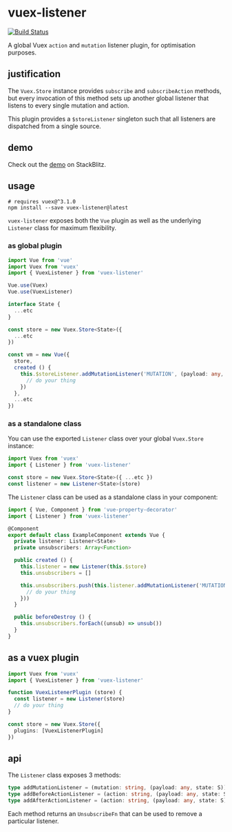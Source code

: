# vuex-listener
[![Build Status](https://travis-ci.org/TimurKiyivinski/vuex-listener.svg?branch=master)](https://travis-ci.org/TimurKiyivinski/vuex-listener)

A global Vuex `action` and `mutation` listener plugin, for optimisation purposes.

## justification
The `Vuex.Store` instance provides `subscribe` and `subscribeAction` methods, but every invocation of this method sets up another global listener that listens to every single mutation and action.

This plugin provides a `$storeListener` singleton such that all listeners are dispatched from a single source.

## demo
Check out the [demo](https://stackblitz.com/edit/vuex-listener-demo) on StackBlitz.

## usage
```
# requires vuex@^3.1.0
npm install --save vuex-listener@latest
```

`vuex-listener` exposes both the `Vue` plugin as well as the underlying `Listener` class for maximum flexibility.

### as global plugin
```typescript
import Vue from 'vue'
import Vuex from 'vuex'
import { VuexListener } from 'vuex-listener'

Vue.use(Vuex)
Vue.use(VuexListener)

interface State {
  ...etc
}

const store = new Vuex.Store<State>({
  ...etc
})

const vm = new Vue({
  store,
  created () {
    this.$storeListener.addMutationListener('MUTATION', (payload: any, state: State) => {
      // do your thing
    })
  },
  ...etc
})
```

### as a standalone class
You can use the exported `Listener` class over your global `Vuex.Store` instance:
```typescript
import Vuex from 'vuex'
import { Listener } from 'vuex-listener'

const store = new Vuex.Store<State>({ ...etc })
const listener = new Listener<State>(store)
```
The `Listener` class can be used as a standalone class in your component:
```typescript
import { Vue, Component } from 'vue-property-decorator'
import { Listener } from 'vuex-listener'

@Component
export default class ExampleComponent extends Vue {
  private listener: Listener<State>
  private unsubscribers: Array<Function>

  public created () {
    this.listener = new Listener(this.$store)
    this.unsubscribers = []

    this.unsubscribers.push(this.listener.addMutationListener('MUTATION', (payload: any, state: State) => {
      // do your thing
    }))
  }

  public beforeDestroy () {
    this.unsubscribers.forEach((unsub) => unsub())
  }
}
```
## as a vuex plugin
```typescript
import Vuex from 'vuex'
import { VuexListener } from 'vuex-listener'

function VuexListenerPlugin (store) {
  const listener = new Listener(store)
  // do your thing
}

const store = new Vuex.Store({
  plugins: [VuexListenerPlugin]
})
```

## api
The `Listener` class exposes 3 methods:
```typescript
type addMutationListener = (mutation: string, (payload: any, state: S)) => UnsubscribeFn
type addBeforeActionListener = (action: string, (payload: any, state: S)) => UnsubscribeFn
type addAfterActionListener = (action: string, (payload: any, state: S)) => UnsubscribeFn
```
Each method returns an `UnsubscribeFn` that can be used to remove a particular listener.
